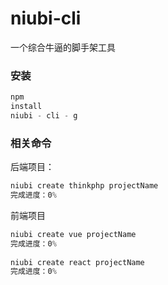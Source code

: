 # niubi-cli

一个综合牛逼的脚手架工具

### 安装

```javascript
npm
install
niubi - cli - g
```

### 相关命令

后端项目：

```javascript
niubi create thinkphp projectName
完成进度：0%
```

前端项目

```javascript
niubi create vue projectName
完成进度：0%
    
niubi create react projectName
完成进度：0%
```